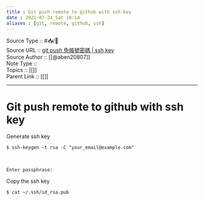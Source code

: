 ```yaml
---
title : Git push remote to github with ssh key
date : 2021-07-24_Sat 10:14
aliases : [git, remote, github, ssh]
---
```

Source Type :: #📥/📄<br>
Source URL :: [git push 免帳號密碼 | ssh key](https://aben20807.blogspot.com/2018/03/1070302-git-push-ssh-key.html)<br>
Source Author :: [[@aben20807]]<br>
Note Type :: <br>
Topics :: [[]]<br>
Parent Link :: [[]]<br>

---
# Git push remote to github with ssh key

Generate ssh key
```shell
$ ssh-keygen -t rsa -C "your_email@example.com"
```
<br>

```shell
Enter passphrase:
```


Copy the ssh key
```shell
$ cat ~/.ssh/id_rsa.pub
```

```shell
```